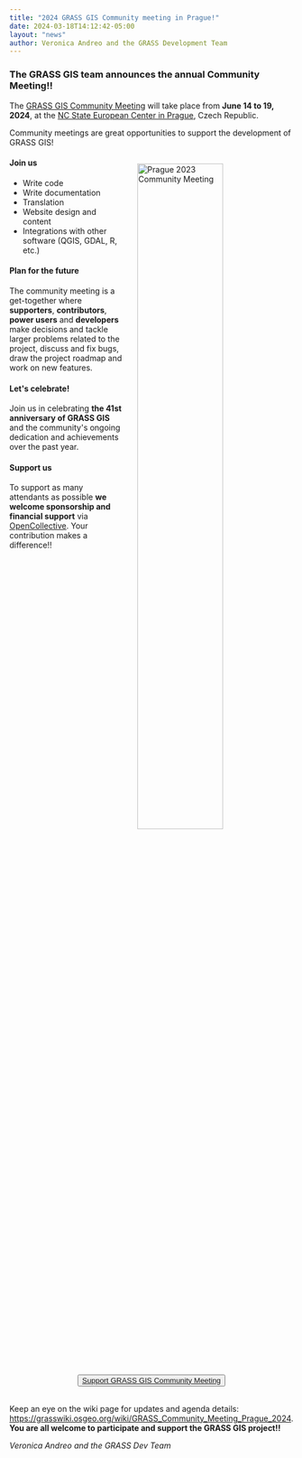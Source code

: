 ```yaml
---
title: "2024 GRASS GIS Community meeting in Prague!"
date: 2024-03-18T14:12:42-05:00
layout: "news"
author: Veronica Andreo and the GRASS Development Team
---
```


### The GRASS GIS team announces the annual **Community Meeting**!! 

The [GRASS GIS Community Meeting](https://grasswiki.osgeo.org/wiki/GRASS_Community_Meeting_Prague_2024) 
will take place from **June 14 to 19, 2024**, at the 
[NC State European Center in Prague](https://prague.ncsu.edu/about/), Czech Republic.

Community meetings are great opportunities to support the development of GRASS GIS!

<a href="/images/news/grass_community2023_prague_fotowall.jpg">
  <img src="/images/news/grass_community2023_prague_fotowall.jpg"
   alt="Prague 2023 Community Meeting"
   title="Prague 2023 Community Meeting"
   width="55%" style="float:right;padding-left:25px;padding-top:15px">
</a>

#### Join us

* Write code
* Write documentation
* Translation
* Website design and content
* Integrations with other software (QGIS, GDAL, R, etc.)

#### Plan for the future

The community meeting is a get-together where **supporters**, **contributors**, 
**power users** and **developers** make decisions and tackle larger problems 
related to the project, discuss and fix bugs, draw the project roadmap and 
work on new features. 

#### Let's celebrate!

Join us in celebrating **the 41st anniversary of GRASS GIS** and the community's 
ongoing dedication and achievements over the past year.

#### Support us

To support as many attendants as possible **we welcome sponsorship and financial support** 
via [OpenCollective](https://opencollective.com/osgeo/projects/grass/contribute).
Your contribution makes a difference!!

<div align="center">
<button class="btn btn-grass">
<a href="https://opencollective.com/grass/contribute" target="_blank">Support GRASS GIS Community Meeting</a>
</button>
</div>

<br>

Keep an eye on the wiki page for updates and agenda details:
<https://grasswiki.osgeo.org/wiki/GRASS_Community_Meeting_Prague_2024>. 
**You are all welcome to participate and support the GRASS GIS project!!**


*Veronica Andreo and the GRASS Dev Team*